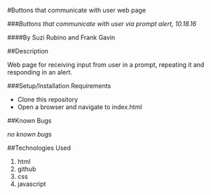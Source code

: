 #Buttons that communicate with user web page

###_Buttons that communicate with user via prompt alert, 10.18.16_

####By Suzi Rubino and Frank Gavin

##Description

Web page for receiving input from user in a prompt, repeating it and responding in an alert.

###Setup/Installation Requirements

* Clone this repository
* Open a browser and navigate to index.html

##Known Bugs

_no known bugs_

##Technologies Used

1. html
2. github
3. css
4. javascript
